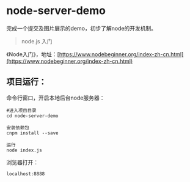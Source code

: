 # node-server-demo
完成一个提交及图片展示的demo，初步了解node的开发机制。

> node.js 入门

《Node入门》，地址：[https://www.nodebeginner.org/index-zh-cn.html](https://www.nodebeginner.org/index-zh-cn.html)

## 项目运行：

命令行窗口，开启本地后台node服务器：

```
#进入项目目录
cd node-server-demo
    
安装依赖包
cnpm install --save
    
运行    
node index.js
```
浏览器打开：

```
localhost:8888
```



